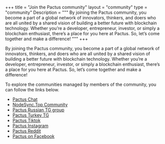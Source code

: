 +++
title = "Join the Pactus community"
layout = "community"
type = "community"
Description = """
By joining the Pactus community, you become a part of a global network of innovators, thinkers,
and doers who are all united by a shared vision of building a better future with blockchain technology.
Whether you’re a developer, entrepreneur, investor, or simply a blockchain enthusiast,
there’s a place for you here at Pactus. So, let’s come together and make a difference!
"""
+++

By joining the Pactus community, you become a part of a global network of innovators, thinkers, and doers
who are all united by a shared vision of building a better future with blockchain technology.
Whether you’re a developer, entrepreneur, investor, or simply a blockchain enthusiast,
there’s a place for you here at Pactus.
So, let’s come together and make a difference!

To explore the communities managed by members of the community, you can follow the links below.

<ul class="list-none">
  <li class="group">
    <a target="_blank" href="https://t.me/pactuschat" class="hover:text-[#7064e9]">
      <i class="fa-brands fa-telegram mr-3 text-2xl"></i>Pactus Chat
    </a>
  </li>
  <li class="group">
    <a target="_blank" href="https://t.me/nodesync_top" class="hover:text-[#7064e9]">
      <i class="fa-brands fa-telegram mr-3 text-2xl"></i>NodeSync.Top Community
    </a>
  </li>
  <li class="group">
    <a target="_blank" href="https://t.me/pactusrus" class="hover:text-[#7064e9]">
      <i class="fa-brands fa-telegram mr-3 text-2xl"></i>Pactus Russian TG group
    </a>
  </li>
  <li class="group">
    <a target="_blank" href="https://t.me/pactustr" class="hover:text-[#7064e9]">
      <i class="fa-brands fa-telegram mr-3 text-2xl"></i>Pactus Turkey TG
    </a>
  </li>

  <li class="group">
    <a target="_blank" href="https://www.tiktok.com/@pactusblockchain" class="hover:text-[#7064e9]">
      <i class="fa-brands fa-tiktok mr-3 text-2xl"></i>Pactus Tiktok
    </a>
  </li>

  <li class="group">
    <a target="_blank" href="https://www.instagram.com/pactus.blockchain/" class="hover:text-[#7064e9]">
      <i class="fa-brands fa-instagram mr-3 text-2xl"></i>Pactus Instagram
    </a>
  </li>

  <li class="group">
    <a target="_blank" href="https://www.reddit.com/r/Pactus/s/HIfI0tAyvi" class="hover:text-[#7064e9]">
      <i class="fa-brands fa-reddit mr-3 text-2xl"></i>Pactus Reddit
    </a>
  </li>

  <li class="group">
    <a target="_blank" href="https://www.facebook.com/PactusChain" class="hover:text-[#7064e9]">
      <i class="fa-brands fa-facebook mr-3 text-2xl"></i>Pactus on Facebook
    </a>
  </li>

</ul>
